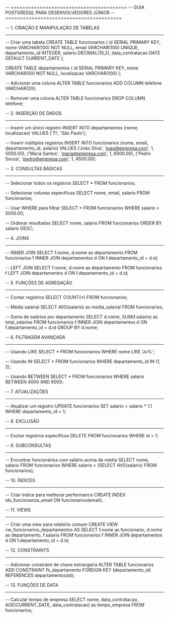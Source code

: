 -- ========================================
-- GUIA POSTGRESQL PARA DESENVOLVEDORES JÚNIOR
-- ========================================

-- 1. CRIAÇÃO E MANIPULAÇÃO DE TABELAS
-- ----------------------------------------

-- Criar uma tabela
CREATE TABLE funcionarios (
    id SERIAL PRIMARY KEY,
    nome VARCHAR(100) NOT NULL,
    email VARCHAR(100) UNIQUE,
    departamento_id INTEGER,
    salario DECIMAL(10,2),
    data_contratacao DATE DEFAULT CURRENT_DATE
);

CREATE TABLE departamentos (
    id SERIAL PRIMARY KEY,
    nome VARCHAR(50) NOT NULL,
    localizacao VARCHAR(100)
);

-- Adicionar uma coluna
ALTER TABLE funcionarios ADD COLUMN telefone VARCHAR(20);

-- Remover uma coluna
ALTER TABLE funcionarios DROP COLUMN telefone;

-- 2. INSERÇÃO DE DADOS
-- ----------------------------------------

-- Inserir um único registro
INSERT INTO departamentos (nome, localizacao)
VALUES ('TI', 'São Paulo');

-- Inserir múltiplos registros
INSERT INTO funcionarios (nome, email, departamento_id, salario)
VALUES 
    ('João Silva', 'joao@empresa.com', 1, 5000.00),
    ('Maria Santos', 'maria@empresa.com', 1, 6000.00),
    ('Pedro Souza', 'pedro@empresa.com', 1, 4500.00);

-- 3. CONSULTAS BÁSICAS
-- ----------------------------------------

-- Selecionar todos os registros
SELECT * FROM funcionarios;

-- Selecionar colunas específicas
SELECT nome, email, salario FROM funcionarios;

-- Usar WHERE para filtrar
SELECT * FROM funcionarios 
WHERE salario > 5000.00;

-- Ordenar resultados
SELECT nome, salario 
FROM funcionarios 
ORDER BY salario DESC;

-- 4. JOINS
-- ----------------------------------------

-- INNER JOIN
SELECT f.nome, d.nome as departamento
FROM funcionarios f
INNER JOIN departamentos d ON f.departamento_id = d.id;

-- LEFT JOIN
SELECT f.nome, d.nome as departamento
FROM funcionarios f
LEFT JOIN departamentos d ON f.departamento_id = d.id;

-- 5. FUNÇÕES DE AGREGAÇÃO
-- ----------------------------------------

-- Contar registros
SELECT COUNT(*) FROM funcionarios;

-- Média salarial
SELECT AVG(salario) as media_salarial FROM funcionarios;

-- Soma de salários por departamento
SELECT d.nome, SUM(f.salario) as total_salarios
FROM funcionarios f
INNER JOIN departamentos d ON f.departamento_id = d.id
GROUP BY d.nome;

-- 6. FILTRAGEM AVANÇADA
-- ----------------------------------------

-- Usando LIKE
SELECT * FROM funcionarios
WHERE nome LIKE 'Jo%';

-- Usando IN
SELECT * FROM funcionarios
WHERE departamento_id IN (1, 2);

-- Usando BETWEEN
SELECT * FROM funcionarios
WHERE salario BETWEEN 4000 AND 6000;

-- 7. ATUALIZAÇÕES
-- ----------------------------------------

-- Atualizar um registro
UPDATE funcionarios
SET salario = salario * 1.1
WHERE departamento_id = 1;

-- 8. EXCLUSÃO
-- ----------------------------------------

-- Excluir registros específicos
DELETE FROM funcionarios
WHERE id = 1;

-- 9. SUBCONSULTAS
-- ----------------------------------------

-- Encontrar funcionários com salário acima da média
SELECT nome, salario
FROM funcionarios
WHERE salario > (SELECT AVG(salario) FROM funcionarios);

-- 10. ÍNDICES
-- ----------------------------------------

-- Criar índice para melhorar performance
CREATE INDEX idx_funcionarios_email ON funcionarios(email);

-- 11. VIEWS
-- ----------------------------------------

-- Criar uma view para relatório comum
CREATE VIEW vw_funcionarios_departamentos AS
SELECT 
    f.nome as funcionario,
    d.nome as departamento,
    f.salario
FROM funcionarios f
INNER JOIN departamentos d ON f.departamento_id = d.id;

-- 12. CONSTRAINTS
-- ----------------------------------------

-- Adicionar constraint de chave estrangeira
ALTER TABLE funcionarios
ADD CONSTRAINT fk_departamento
FOREIGN KEY (departamento_id) 
REFERENCES departamentos(id);

-- 13. FUNÇÕES DE DATA
-- ----------------------------------------

-- Calcular tempo de empresa
SELECT 
    nome,
    data_contratacao,
    AGE(CURRENT_DATE, data_contratacao) as tempo_empresa
FROM funcionarios;